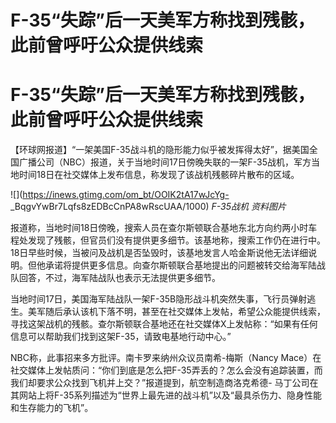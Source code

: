 # F-35“失踪”后一天美军方称找到残骸，此前曾呼吁公众提供线索

# F-35“失踪”后一天美军方称找到残骸，此前曾呼吁公众提供线索

【环球网报道】“一架美国F-35战斗机的隐形能力似乎被发挥得太好”，据美国全国广播公司（NBC）报道，关于当地时间17日傍晚失联的一架F-35战机，军方当地时间18日在社交媒体上发布信息，称发现了该战机残骸碎片散布的区域。

![](https://inews.gtimg.com/om_bt/OOIK2tA17wJcYg-
_BqgvYwBr7Lqfs8zEDBcCnPA8wRscUAA/1000) _F-35战机 资料图片_

报道称，当地时间18日傍晚，搜索人员在查尔斯顿联合基地东北方向约两小时车程处发现了残骸，但官员们没有提供更多细节。该基地称，搜索工作仍在进行中。18日早些时候，当被问及战机是否坠毁时，该基地发言人哈金斯说他无法详细说明。但他承诺将提供更多信息。向查尔斯顿联合基地提出的问题被转交给海军陆战队回答，不过，海军陆战队也表示无法提供更多细节。

当地时间17日，美国海军陆战队一架F-35B隐形战斗机突然失事，飞行员弹射逃生。美军随后承认该机下落不明，甚至在社交媒体上发帖，希望公众能提供线索，寻找这架战机的残骸。查尔斯顿联合基地还在社交媒体X上发帖称：“如果有任何信息可以帮助我们找到这架F-35，请致电基地行动中心。”

NBC称，此事招来多方批评。南卡罗来纳州众议员南希-梅斯（Nancy
Mace）在社交媒体上发帖质问：“你们到底是怎么把F-35弄丢的？怎么会没有追踪装置，而我们却要求公众找到飞机并上交？”报道提到，航空制造商洛克希德-
马丁公司在其网站上将F-35系列描述为“世界上最先进的战斗机”以及“最具杀伤力、隐身性能和生存能力的飞机”。

